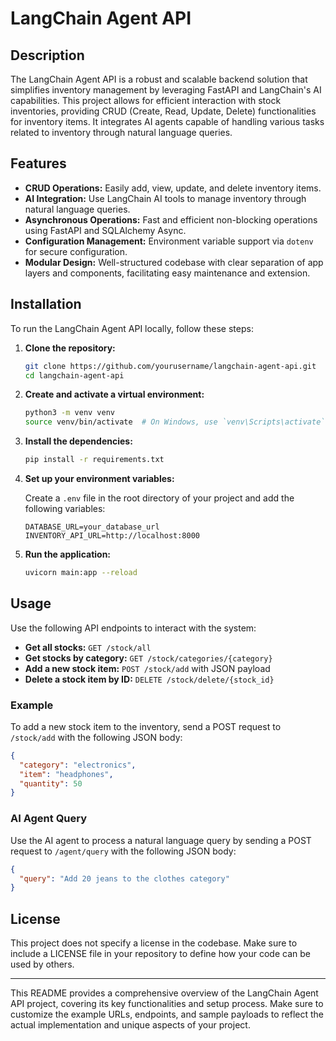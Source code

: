# LangChain Agent API

## Description

The LangChain Agent API is a robust and scalable backend solution that simplifies inventory management by leveraging FastAPI and LangChain's AI capabilities. This project allows for efficient interaction with stock inventories, providing CRUD (Create, Read, Update, Delete) functionalities for inventory items. It integrates AI agents capable of handling various tasks related to inventory through natural language queries.

## Features

- **CRUD Operations:** Easily add, view, update, and delete inventory items.
- **AI Integration:** Use LangChain AI tools to manage inventory through natural language queries.
- **Asynchronous Operations:** Fast and efficient non-blocking operations using FastAPI and SQLAlchemy Async.
- **Configuration Management:** Environment variable support via `dotenv` for secure configuration.
- **Modular Design:** Well-structured codebase with clear separation of app layers and components, facilitating easy maintenance and extension.

## Installation

To run the LangChain Agent API locally, follow these steps:

1. **Clone the repository:**

   ```bash
   git clone https://github.com/yourusername/langchain-agent-api.git
   cd langchain-agent-api
   ```

2. **Create and activate a virtual environment:**

   ```bash
   python3 -m venv venv
   source venv/bin/activate  # On Windows, use `venv\Scripts\activate`
   ```

3. **Install the dependencies:**

   ```bash
   pip install -r requirements.txt
   ```

4. **Set up your environment variables:**

   Create a `.env` file in the root directory of your project and add the following variables:

   ```plaintext
   DATABASE_URL=your_database_url
   INVENTORY_API_URL=http://localhost:8000
   ```

5. **Run the application:**

   ```bash
   uvicorn main:app --reload
   ```

## Usage

Use the following API endpoints to interact with the system:

- **Get all stocks:** `GET /stock/all`
- **Get stocks by category:** `GET /stock/categories/{category}`
- **Add a new stock item:** `POST /stock/add` with JSON payload
- **Delete a stock item by ID:** `DELETE /stock/delete/{stock_id}`

### Example

To add a new stock item to the inventory, send a POST request to `/stock/add` with the following JSON body:

```json
{
  "category": "electronics",
  "item": "headphones",
  "quantity": 50
}
```

### AI Agent Query

Use the AI agent to process a natural language query by sending a POST request to `/agent/query` with the following JSON body:

```json
{
  "query": "Add 20 jeans to the clothes category"
}
```

## License

This project does not specify a license in the codebase. Make sure to include a LICENSE file in your repository to define how your code can be used by others.

---

This README provides a comprehensive overview of the LangChain Agent API project, covering its key functionalities and setup process. Make sure to customize the example URLs, endpoints, and sample payloads to reflect the actual implementation and unique aspects of your project.